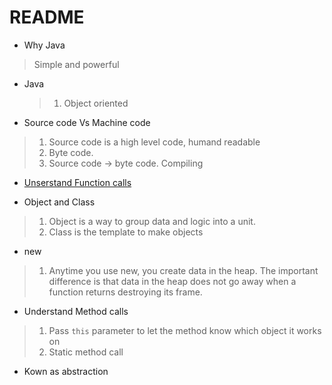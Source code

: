 # README

- Why Java

> Simple and powerful

- Java
  >1. Object oriented

- Source code Vs Machine code

>1. Source code is a high level code, humand readable
>2. Byte code. 
>3. Source code -> byte code. Compiling

- [Unserstand Function calls](https://www.coursera.org/learn/java-programming/lecture/RDTcP/functions)

- Object and Class

>1. Object is a way to group data and logic into a unit.
>2. Class is the template to make objects


- new

>1. Anytime you use new, you create data in the heap. The important difference is that data in the heap does not go away when a function returns destroying its frame. 

- Understand Method calls

>1. Pass `this` parameter to let the method know which object it works on
>2. Static method call


- Kown as abstraction

